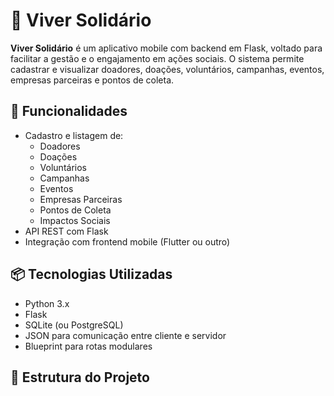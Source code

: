 # 🤝 Viver Solidário

**Viver Solidário** é um aplicativo mobile com backend em Flask, voltado para facilitar a gestão e o engajamento em ações sociais. O sistema permite cadastrar e visualizar doadores, doações, voluntários, campanhas, eventos, empresas parceiras e pontos de coleta.

## 📱 Funcionalidades

- Cadastro e listagem de:
  - Doadores
  - Doações
  - Voluntários
  - Campanhas
  - Eventos
  - Empresas Parceiras
  - Pontos de Coleta
  - Impactos Sociais
- API REST com Flask
- Integração com frontend mobile (Flutter ou outro)

## 📦 Tecnologias Utilizadas

- Python 3.x
- Flask
- SQLite (ou PostgreSQL)
- JSON para comunicação entre cliente e servidor
- Blueprint para rotas modulares

## 📂 Estrutura do Projeto

